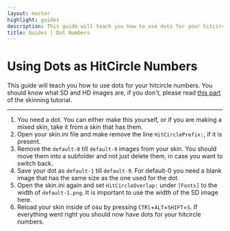 ```yaml
---
layout: master
highlight: guides
description: This guide will teach you how to use dots for your hitcircle numbers.
title: Guides | Dot Numbers
---
```


# Using Dots as HitCircle Numbers

This guide will teach you how to use dots for your hitcircle numbers. You should know what SD and HD images are, if you don't, please read [this part](https://rockroller01.github.io/skinninginfo/tutorial/introduction#hdsd-elements-aspect-ratios-and-resolution) of the skinning tutorial.

---

1. You need a dot. You can either make this yourself, or if you are making a mixed skin, take it from a skin that has them.
2. Open your skin.ini file and make remove the line `HitCirclePrefix:`, if it is present.
3. Remove the `default-0` till `default-9` images from your skin. You should move them into a subfolder and not just delete them, in case you want to switch back.
4. Save your dot as `default-1` till `default-9`. For default-0 you need a blank image that has the same size as the one used for the dot.
5. Open the skin.ini again and set `HitCircleOverlap:` under `[Fonts]` to the width of `default-1.png`. It is important to use the width of the SD image here.
6. Reload your skin inside of osu by pressing `CTRl`+`ALT`+`SHIFT`+`S`. If everything went right you should now have dots for your hitcircle numbers.
